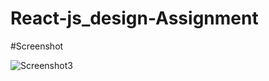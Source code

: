 # React-js_design-Assignment
#Screenshot

![Screenshot3](https://user-images.githubusercontent.com/65226860/103453077-0a1bdd80-4cfc-11eb-8b86-da47dec6f6b7.png)


